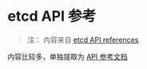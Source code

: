 # etcd API 参考

> 注： 内容来自 [etcd API references](https://github.com/coreos/etcd/blob/master/Documentation/dev-guide/api_reference_v3.md)



内容比较多，单独提取为 [API 参考文档](../../api/index.md)






